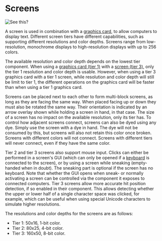 # Screens

![See this?](oredict:oc:screen1)

A screen is used in combination with a [graphics card](../item/graphicsCard1.md), to allow computers to display text. Different screen tiers have different capabilities, such as supporting different resolutions and color depths. Screens range from low-resolution, monochrome displays to high-resolution displays with up to 256 colors. 

The available resolution and color depth depends on the lowest tier component. When using a [graphics card (tier 1)](../item/graphicsCard1.md) with a [screen (tier 3)](screen3.md), only the tier 1 resolution and color depth is usable. However, when using a tier 3 graphics card with a tier 1 screen, while resolution and color depth will still be limit to tier 1, the different operations on the graphics card will be faster than when using a tier 1 graphics card.

Screens can be placed next to each other to form multi-block screens, as long as they are facing the same way. When placed facing up or down they must also be rotated the same way. Their orientation is indicated by an arrow overlay shown while holding a screen in hand, in that case.
The size of a screen has no impact on the available resolution, only its tier has. To control how adjacent screens connect, screens can also be dyed using any dye. Simply use the screen with a dye in hand. The dye will not be consumed by this, but screens will also not retain this color once broken. Screens with different colors will not connect. Screens with different tiers will never connect, even if they have the same color.

Tier 2 and tier 3 screens also support mouse input. Clicks can either be performed in a screen's GUI (which can only be opened if a [keyboard](keyboard.md) is connected to the screen), or by using a screen while sneaking (empty-handed when in doubt). The sneaking part is optional if the screen has no keyboard. Note that whether the GUI opens when sneak- or normally activating a screen can be controlled via the component it exposes to connected computers. Tier 3 screens allow more accurate hit position detection, if so enabled in their component. This allows detecting whether the upper or lower half of a single character space was clicked, for example, which can be useful when using special Unicode characters to simulate higher resolutions.

The resolutions and color depths for the screens are as follows:
- Tier 1: 50x16, 1-bit color.
- Tier 2: 80x25, 4-bit color.
- Tier 3: 160x50, 8-bit color.
